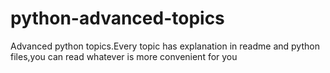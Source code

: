 # python-advanced-topics

Advanced python topics.Every topic has explanation in readme and python files,you can read whatever is more convenient for you